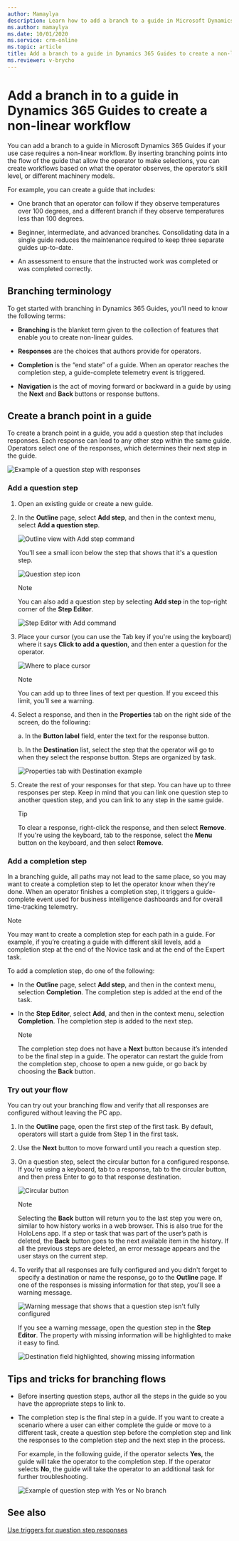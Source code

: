 ```yaml
---
author: Mamaylya
description: Learn how to add a branch to a guide in Microsoft Dynamics 365 Guides to create a non-linear workflow
ms.author: mamaylya
ms.date: 10/01/2020
ms.service: crm-online
ms.topic: article
title: Add a branch to a guide in Dynamics 365 Guides to create a non-linear workflow
ms.reviewer: v-brycho
---
```


# Add a branch in to a guide in Dynamics 365 Guides to create a non-linear workflow 

You can add a branch to a guide in Microsoft Dynamics 365 Guides if your use case requires a non-linear workflow. By inserting branching points into the flow of the guide that allow the operator to make selections, you can create workflows based on what the operator observes, the operator’s skill level, or different machinery models. 

For example, you can create a guide that includes:

- One branch that an operator can follow if they observe temperatures over 100 degrees, and a different branch if they observe temperatures less than 100 degrees. 

- Beginner, intermediate, and advanced branches. Consolidating data in a single guide reduces the maintenance required to keep three separate guides up-to-date.

- An assessment to ensure that the instructed work was completed or was completed correctly.

## Branching terminology

To get started with branching in Dynamics 365 Guides, you’ll need to know the following terms:

- **Branching** is the blanket term given to the collection of features that enable you to create non-linear guides.

- **Responses** are the choices that authors provide for operators.

- **Completion** is the “end state” of a guide. When an operator reaches the completion step, a guide-complete telemetry event is triggered.

- **Navigation** is the act of moving forward or backward in a guide by using the **Next** and **Back** buttons or response buttons.

## Create a branch point in a guide

To create a branch point in a guide, you add a question step that includes responses. Each response can lead to any other step within the same guide. Operators select 
one of the responses, which determines their next step in the guide.

![Example of a question step with responses](media/branching-question-step-example.PNG "Example of a question step with responses")

### Add a question step

1. Open an existing guide or create a new guide.

2. In the **Outline** page, select **Add step**, and then in the context menu, select **Add a question step**.

    ![Outline view with Add step command](media/branching-add-question-step-outline-view.PNG "Outline view with Add step command")
    
    You'll see a small icon below the step that shows that it's a question step.
    
    ![Question step icon](media/question-step-icon.PNG "Question step icon")

    > [!NOTE]
    > You can also add a question step by selecting **Add step** in the top-right corner of the **Step Editor**.
    
    ![Step Editor with Add command](media/branching-add-question-step-step-editor.PNG "Step Editor with Add command")
 
3. Place your cursor (you can use the Tab key if you're using the keyboard) where it says **Click to add a question**, and then enter a question for the operator.

    ![Where to place cursor](media/branching-add-question-text.PNG "Where to place cursor")
 
    > [!NOTE]
    > You can add up to three lines of text per question. If you exceed this limit, you’ll see a warning. 

4. Select a response, and then in the **Properties** tab on the right side of the screen, do the following:

    a. In the **Button label** field, enter the text for the response button. 
    
    b. In the **Destination** list, select the step that the operator will go to when they select the response button. Steps are organized by task.
    
      ![Properties tab with Destination example](media/branching-response-properties.PNG "Properties tab with Destination example")
      
5. Create the rest of your responses for that step. You can have up to three responses per step. Keep in mind that you can link one question step to another question step, and you can link to any step in the same guide.

    > [!TIP]
    > To clear a response, right-click the response, and then select **Remove**. If you're using the keyboard, tab to the response, select the **Menu** button on the keyboard, and then select **Remove**. 

### Add a completion step

In a branching guide, all paths may not lead to the same place, so you may want to create a completion step to let the operator know when they’re done. When an operator 
finishes a completion step, it triggers a guide-complete event used for business intelligence dashboards and for overall time-tracking telemetry.

> [!NOTE]
> You may want to create a completion step for each path in a guide. For example, if you’re creating a guide with different skill levels, add a completion step at the end 
of the Novice task and at the end of the Expert task.

To add a completion step, do one of the following:

- In the **Outline** page, select **Add step**, and then in the context menu, selection **Completion**. The completion step is added at the end of the task.

- In the **Step Editor**, select **Add**, and then in the context menu, selection **Completion**. The completion step is added to the next step.

    > [!NOTE]
    > The completion step does not have a **Next** button because it’s intended to be the final step in a guide. The operator can restart the guide from the completion step, 
    choose to open a new guide, or go back by choosing the **Back** button.
    
### Try out your flow

You can try out your branching flow and verify that all responses are configured without leaving the PC app. 

1.	In the **Outline** page, open the first step of the first task. By default, operators will start a guide from Step 1 in the first task.

2.	Use the **Next** button to move forward until you reach a question step.

3.	On a question step, select the circular button for a configured response. If you're using a keyboard, tab to a response, tab to the circular button, and then press Enter to go to that response destination. 

    ![Circular button](media/circular-button.PNG "Circular button")
 
    > [!NOTE]
    > Selecting the **Back** button will return you to the last step you were on, similar to how history works in a web browser. This is also true for the HoloLens app. 
    If a step or task that was part of the user’s path is deleted, the **Back** button goes to the next available item in the history. If all the previous steps are 
    deleted, an error message appears and the user stays on the current step.
    
4. To verify that all responses are fully configured and you didn't forget to specify a destination or name the response, go to the **Outline** page. If one of the responses is missing information for that step, you'll see a warning message.

    ![Warning message that shows that a question step isn't fully configured](media/question-step-warning.PNG "Warning message that shows that a question step isn't fully configured")
    
    If you see a warning message, open the question step in the **Step Editor**. The property with missing information will be highlighted to make it easy to find.
    
    ![Destination field highlighted, showing missing information](media/question-step-highlighted.PNG "Destination field highlighted, showing missing information")


## Tips and tricks for branching flows

- Before inserting question steps, author all the steps in the guide so you have the appropriate steps to link to. 

- The completion step is the final step in a guide. If you want to create a scenario where a user can either complete the guide or move to a different task, create a 
question step before the completion step and link the responses to the completion step and the next step in the process. 

    For example, in the following guide, if the operator selects **Yes**, the guide will take the operator to the completion step. If the operator selects **No**, the guide will take the operator to an additional task for further troubleshooting.
    
    ![Example of question step with Yes or No branch](media/branching-question-completion.PNG "Example of question step with Yes or No branch")
 
## See also

[Use triggers for question step responses](pc-app-trigger.md)
    



